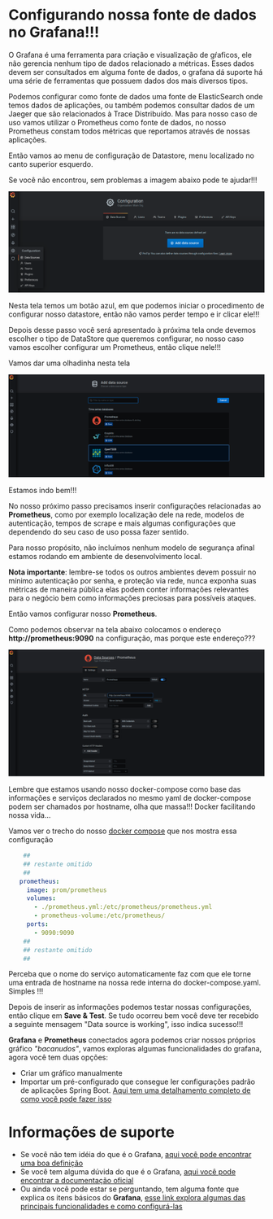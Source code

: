 # Configurando nossa fonte de dados no Grafana!!!

O Grafana é uma ferramenta para criação e visualização de gŕaficos, ele não
gerencia nenhum tipo de dados relacionado a métricas. Esses dados devem
ser consultados em alguma fonte de dados, o grafana dá suporte há uma
série de ferramentas que possuem dados dos mais diversos tipos.

Podemos configurar como fonte de dados uma fonte de ElasticSearch onde temos dados
de aplicações, ou também podemos consultar dados de um Jaeger que são relacionados à
Trace Distribuído. Mas para nosso caso de uso vamos utilizar o Prometheus como fonte de
dados, no nosso Prometheus constam todos métricas que reportamos através de nossas aplicações.

Então vamos ao menu de configuração de Datastore, menu localizado no canto superior esquerdo.

Se você não encontrou, sem problemas a imagem abaixo pode te ajudar!!!

![comecando configurar datastore](../images/comecar_configurar_datastore_grafana.png " comecando configurar datastore")

Nesta tela temos um botão azul, em que podemos iniciar o procedimento de configurar nosso datastore, então
não vamos perder tempo e ir clicar ele!!!

Depois desse passo você será apresentado à próxima tela onde devemos escolher o tipo de
DataStore que queremos configurar, no nosso caso vamos escolher configurar um Prometheus, então clique nele!!!

Vamos dar uma olhadinha nesta tela

![ds prometheus](../images/escolhendo_tipo_ds_grafana.png " ds prometheus")

Estamos indo bem!!! 

No nosso próximo passo precisamos inserir configurações relacionadas ao 
**Prometheus**, como por exemplo localização dele na rede, modelos de autenticação, tempos de scrape e mais algumas
configurações que dependendo do seu caso de uso possa fazer sentido.

Para nosso propósito, não incluímos nenhum modelo de segurança afinal estamos
rodando em ambiente de desenvolvimento local.

**Nota importante**: lembre-se todos os outros ambientes devem possuir no mínimo
autenticação por senha, e proteção via rede, nunca exponha suas métricas
de maneira pública elas podem conter informações relevantes para o negócio
bem como informações preciosas para possíveis ataques.

Então vamos configurar nosso **Prometheus**.

Como podemos observar na tela abaixo colocamos o endereço **http://prometheus:9090** na configuração, mas porque este endereço???

![config prometheus](../images/endereco_prometheus.png " config prometheus")

Lembre que estamos usando nosso docker-compose como base das informações e serviços
declarados no mesmo yaml de docker-compose podem ser chamados por hostname, olha que massa!!!
Docker facilitando nossa vida...

Vamos ver o trecho do nosso [docker compose](../ops/docker-compose.yaml) que nos mostra essa configuração
 
```yaml
    ##
    ## restante omitido
    ##
   prometheus:
     image: prom/prometheus
     volumes:
       - ./prometheus.yml:/etc/prometheus/prometheus.yml
       - prometheus-volume:/etc/prometheus/
     ports:
       - 9090:9090
    ##
    ## restante omitido
    ##
```

Perceba que o nome do serviço automaticamente faz com que ele torne uma entrada de hostname na nossa rede interna
do docker-compose.yaml. Simples !!!

Depois de inserir as informações podemos testar nossas configurações, então clique em **Save & Test**. Se tudo ocorreu
bem você deve ter recebido a seguinte mensagem "Data source is working", isso indica sucesso!!!

**Grafana** e **Prometheus** conectados agora podemos criar nossos próprios gráfico _"bacanudos"_, vamos exploras algumas funcionalidades
do grafana, agora você tem duas opções:

* Criar um gráfico manualmente
* Importar um pré-configurado que consegue ler configurações padrão de aplicações Spring Boot. [Aqui tem uma detalhamento completo
de como você pode fazer isso](importando_graficos_grafana.md)



# Informações de suporte

* Se você não tem idéia do que é o Grafana, [aqui você pode encontrar uma boa definição](https://grafana.com/) 
* Se você tem alguma dúvida do que é o Grafana, [aqui você pode encontrar a documentação oficial](https://grafana.com/docs/grafana/latest/)
* Ou ainda você pode estar se perguntando, tem alguma fonte que explica os itens básicos do **Grafana**, [esse link explora algumas das principais funcionalidades e como configurá-las](https://grafana.com/docs/grafana/latest/getting-started/getting-started/)

